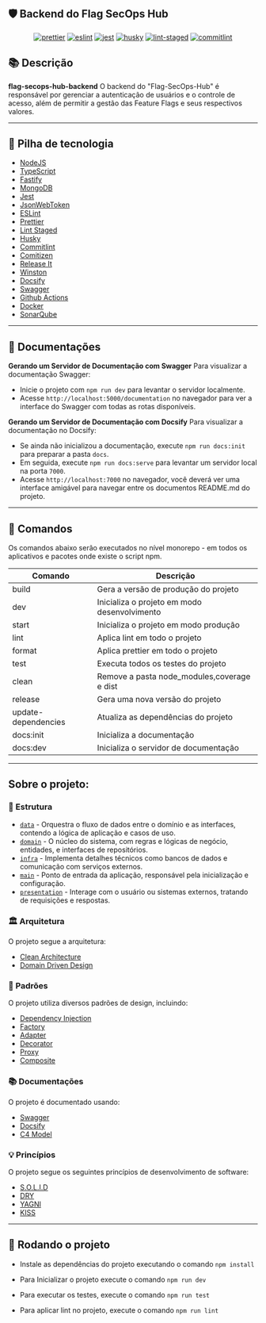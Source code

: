 ## 🛡️ Backend do Flag SecOps Hub

<p align="center">
 <a href="#badge">
        <img alt="prettier" src="https://img.shields.io/badge/code_style-prettier-ff69b4.svg?style=flat-square"></a>
    <a href="#badge">
        <img alt="eslint" src="https://img.shields.io/badge/ESLint-Configured-blue"></a>
    <a href="#badge">
        <img alt="jest" src="https://cdn.jsdelivr.net/gh/justjavac/jest-badges/badges/100.svg"></a>
    <a href="#badge">
        <img alt="husky" src="https://img.shields.io/badge/husky-8.0.3-blueviolet"></a>
    <a href="#badge">
        <img alt="lint-staged" src="https://img.shields.io/badge/lint--staged-15.2.0-orange"></a>
    <a href="#badge">
        <img alt="commitlint" src="https://img.shields.io/badge/commitlint-18.4.3-yellow"></a>
</p>

## 📚 Descrição

**flag-secops-hub-backend** O backend do "Flag-SecOps-Hub" é responsável por gerenciar a autenticação de usuários e o controle de acesso, além de permitir a gestão das Feature Flags e seus respectivos valores.

---

## 🍂 Pilha de tecnologia

- [NodeJS](https://nodejs.org/en)
- [TypeScript](https://www.typescriptlang.org)
- [Fastify](https://www.fastify.io)
- [MongoDB](https://www.mongodb.com)
- [Jest](https://jestjs.io)
- [JsonWebToken](https://www.npmjs.com/package/jsonwebtoken)
- [ESLint](https://eslint.org)
- [Prettier](https://prettier.io)
- [Lint Staged](https://github.com/okonet/lint-staged#readme)
- [Husky](https://typicode.github.io/husky)
- [Commitlint](https://commitlint.js.org)
- [Comitizen](https://commitizen-tools.github.io/commitizen)
- [Release It](https://github.com/release-it/release-it)
- [Winston](https://github.com/winstonjs/winston)
- [Docsify](https://docsify.js.org)
- [Swagger](https://swagger.io)
- [Github Actions](https://docs.github.com/pt/actions)
- [Docker](https://www.docker.com)
- [SonarQube](https://www.sonarqube.org)

---

## 📄 Documentações

**Gerando um Servidor de Documentação com Swagger**
Para visualizar a documentação Swagger:

- Inicie o projeto com `npm run dev` para levantar o servidor localmente.
- Acesse `http://localhost:5000/documentation` no navegador para ver a interface do Swagger com todas as rotas disponíveis.

**Gerando um Servidor de Documentação com Docsify**
Para visualizar a documentação no Docsify:

- Se ainda não inicializou a documentação, execute `npm run docs:init` para preparar a pasta `docs`.
- Em seguida, execute `npm run docs:serve` para levantar um servidor local na porta `7000`.
- Acesse `http://localhost:7000` no navegador, você deverá ver uma interface amigável para navegar entre os documentos README.md do projeto.

---

## 🎯 Comandos

Os comandos abaixo serão executados no nível monorepo - em todos os aplicativos e pacotes onde existe o script npm.

| Comando             | Descrição                                    |
| ------------------- | -------------------------------------------- |
| build               | Gera a versão de produção do projeto         |
| dev                 | Inicializa o projeto em modo desenvolvimento |
| start               | Inicializa o projeto em modo produção        |
| lint                | Aplica lint em todo o projeto                |
| format              | Aplica prettier em todo o projeto            |
| test                | Executa todos os testes do projeto           |
| clean               | Remove a pasta node_modules,coverage e dist  |
| release             | Gera uma nova versão do projeto              |
| update-dependencies | Atualiza as dependências do projeto          |
| docs:init           | Inicializa a documentação                    |
| docs:dev            | Inicializa o servidor de documentação        |

---

## Sobre o projeto:

### 📁 Estrutura

- [`data`](./src/data) - Orquestra o fluxo de dados entre o domínio e as interfaces, contendo a lógica de aplicação e casos de uso.
- [`domain`](./src/domain) - O núcleo do sistema, com regras e lógicas de negócio, entidades, e interfaces de repositórios.
- [`infra`](./src/infra) - Implementa detalhes técnicos como bancos de dados e comunicação com serviços externos.
- [`main`](./src/main) - Ponto de entrada da aplicação, responsável pela inicialização e configuração.
- [`presentation`](./src/presentation) - Interage com o usuário ou sistemas externos, tratando de requisições e respostas.

### 🏛️ Arquitetura

O projeto segue a arquitetura:

- [Clean Architecture](https://blog.cleancoder.com/uncle-bob/2012/08/13/the-clean-architecture.html)
- [Domain Driven Design](https://en.wikipedia.org/wiki/Domain-driven_design)

### 🧩 Padrões

O projeto utiliza diversos padrões de design, incluindo:

- [Dependency Injection](https://en.wikipedia.org/wiki/Dependency_injection)
- [Factory](https://en.wikipedia.org/wiki/Factory_method_pattern)
- [Adapter](https://en.wikipedia.org/wiki/Adapter_pattern)
- [Decorator](https://en.wikipedia.org/wiki/Decorator_pattern)
- [Proxy](https://en.wikipedia.org/wiki/Proxy_pattern)
- [Composite](https://en.wikipedia.org/wiki/Composite_pattern)

### 📚 Documentações

O projeto é documentado usando:

- [Swagger](https://swagger.io/docs/specification/about/)
- [Docsify](https://docsify.js.org/)
- [C4 Model](https://c4model.com/)

### 💡 Princípios

O projeto segue os seguintes princípios de desenvolvimento de software:

- [S.O.L.I.D](https://en.wikipedia.org/wiki/SOLID)
- [DRY](https://en.wikipedia.org/wiki/Don%27t_repeat_yourself)
- [YAGNI](https://en.wikipedia.org/wiki/You_aren%27t_gonna_need_it)
- [KISS](https://en.wikipedia.org/wiki/KISS_principle)

---

## 🏃 Rodando o projeto

- Instale as dependências do projeto executando o comando `npm install`

- Para Inicializar o projeto execute o comando `npm run dev`

- Para executar os testes, execute o comando `npm run test`

- Para aplicar lint no projeto, execute o comando `npm run lint`
